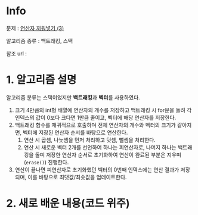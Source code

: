 # Info

문제 : [연산자 끼워넣기 (3)](https://www.acmicpc.net/problem/15659)

알고리즘 종류 : 백트래킹, 스택

참조 url :


# 1. 알고리즘 설명

알고리즘 분류는 스택이었지만 **백트래킹**과 **벡터**를 사용하였다.

1. 크기 4만큼의 int형 배열에 연산자의 개수를 저장하고 백트래킹 시 for문을 돌려 각 인덱스의 값이 0보다 크다면 1만큼 줄이고, 벡터에 해당 연산자를 저장한다.
2. 백트래킹 함수를 재귀적으로 호출하며 전체 연산자의 개수와 벡터의 크기가 같아지면, 벡터에 저장된 연산자 순서를 바탕으로 연산한다.
	1. 연산 시 곱셈, 나눗셈을 먼저 처리하고 덧셈, 뺄셈을 처리한다.
	2. 연산 시 새로운 벡터 2개를 선언하여 하나는 피연산자로, 나머지 하나는  백트래킹을 돌며 저장한 연산자 순서로 초기화하여 연산이 완료된 부분은 지우며(`erase()`) 진행한다.
3. 연산이 끝나면 피연산자로 초기화했던 벡터의 0번째 인덱스에는 연산 결과가 저장되며, 이를 바탕으로 최댓값/최솟값을 업데이트한다.


# 2. 새로 배운 내용(코드 위주)
